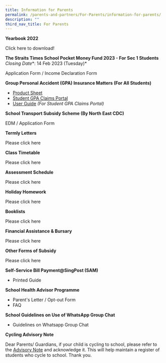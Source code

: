 ```yaml
---
title: Information for Parents
permalink: /parents-and-partners/For-Parents/information-for-parents/
description: ""
third_nav_title: For Parents
---
```

**Yearbook 2022**

Click here to download!

**The Straits Times School Pocket Money Fund 2023 - For Sec 1 Students**
<br>*Closing Date**: 14 Feb 2023 (Tuesday)*

Application Form / Income Declaration Form

**Group Personal Accident (GPA) Insurance Matters (For All Students)**

* [Product Sheet](/files/2020-Final-Term-Letter.pdf)
* [Student GPA Claims Portal](https://studentgpa.incomegroupins.com.sg/#/dashboard)
* [User Guide](https://greendalesec.moe.edu.sg/wp-content/uploads/2022/09/StudentGPAUserGuide-Parent.pdf) _(For Student GPA Claims Portal)_

**School Transport Subsidy Scheme (By North East CDC)**

EDM / Application Form

**Termly Letters**

Please click here

**Class Timetable**

Please click here

**Assessment Schedule**

Please click here

**Holiday Homework**

Please click here

**Booklists**

Please click here

**Financial Assistance & Bursary**

Please click here

**Other Forms of Subsidy**

Please click here

**Self-Service Bill Payment@SingPost (SAM)**

* Printed Guide

**School Health Advisor Programme**

* Parent's Letter / Opt-out Form
* FAQ

**School Guidelines on Use of WhatsApp Group Chat**

* Guidelines on Whatsapp Group Chat

**Cycling Advisory Note**

Dear Parents/ Guardians, if your child is cycling to school, please refer to the [Advisory Note](https://form.gov.sg/61c2b2fb1dd3cd0013b089e1) and acknowledge it. This will help maintain a register of students who cycle to school. Thank you.